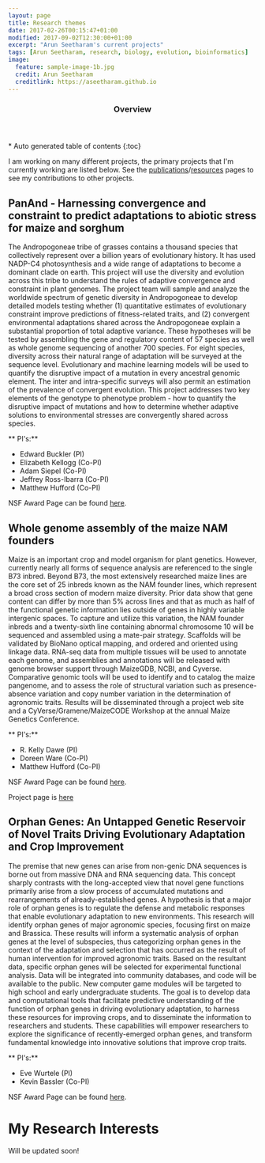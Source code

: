 ```yaml
---
layout: page
title: Research themes
date: 2017-02-26T00:15:47+01:00
modified: 2017-09-02T12:30:00+01:00
excerpt: "Arun Seetharam's current projects"
tags: [Arun Seetharam, research, biology, evolution, bioinformatics]
image:
  feature: sample-image-1b.jpg
  credit: Arun Seetharam
  creditlink: https://aseetharam.github.io
---
```

<section id="table-of-contents" class="toc">
  <header>
    <h3>Overview</h3>
  </header>
<div id="drawer" markdown="1">
*  Auto generated table of contents
{:toc}
</div>
</section><!-- /#table-of-contents -->


I am working on many different projects, the primary projects that I'm currently working are listed below. See the [publications](https://aseetharam.github.io//publications/)/[resources](https://aseetharam.github.io//workshops/) pages to see my contributions to other projects.


## PanAnd - Harnessing convergence and constraint to predict adaptations to abiotic stress for maize and sorghum

The Andropogoneae tribe of grasses contains a thousand species that collectively represent over a billion years of evolutionary history. It has used NADP-C4 photosynthesis and a wide range of adaptations to become a dominant clade on earth. This project will use the diversity and evolution across this tribe to understand the rules of adaptive convergence and constraint in plant genomes. The project team will sample and analyze the worldwide spectrum of genetic diversity in Andropogoneae to develop detailed models testing whether (1) quantitative estimates of evolutionary constraint improve predictions of fitness-related traits, and (2) convergent environmental adaptations shared across the Andropogoneae explain a substantial proportion of total adaptive variance. These hypotheses will be tested by assembling the gene and regulatory content of 57 species as well as whole genome sequencing of another 700 species. For eight species, diversity across their natural range of adaptation will be surveyed at the sequence level. Evolutionary and machine learning models will be used to quantify the disruptive impact of a mutation in every ancestral genomic element. The inter and intra-specific surveys will also permit an estimation of the prevalence of convergent evolution. This project addresses two key elements of the genotype to phenotype problem - how to quantify the disruptive impact of mutations and how to determine whether adaptive solutions to environmental stresses are convergently shared across species.

** PI's:**

- Edward Buckler (PI)
- Elizabeth Kellogg (Co-PI)
- Adam Siepel (Co-PI)
- Jeffrey Ross-Ibarra (Co-PI)
- Matthew Hufford (Co-PI)

NSF Award Page can be found [here](https://nsf.gov/awardsearch/showAward?AWD_ID=1822330).

## Whole genome assembly of the maize NAM founders

Maize is an important crop and model organism for plant genetics. However, currently nearly all forms of sequence analysis are referenced to the single B73 inbred. Beyond B73, the most extensively researched maize lines are the core set of 25 inbreds known as the NAM founder lines, which represent a broad cross section of modern maize diversity. Prior data show that gene content can differ by more than 5% across lines and that as much as half of the functional genetic information lies outside of genes in highly variable intergenic spaces. To capture and utilize this variation, the NAM founder inbreds and a twenty-sixth line containing abnormal chromosome 10 will be sequenced and assembled using a mate-pair strategy. Scaffolds will be validated by BioNano optical mapping, and ordered and oriented using linkage data. RNA-seq data from multiple tissues will be used to annotate each genome, and assemblies and annotations will be released with genome browser support through MaizeGDB, NCBI, and Cyverse. Comparative genomic tools will be used to identify and to catalog the maize pangenome, and to assess the role of structural variation such as presence-absence variation and copy number variation in the determination of agronomic traits. Results will be disseminated through a project web site and a CyVerse/Gramene/MaizeCODE Workshop at the annual Maize Genetics Conference.

** PI's:**

- R. Kelly Dawe (PI)
- Doreen Ware (Co-PI)
- Matthew Hufford (Co-PI)

NSF Award Page can be found [here](https://nsf.gov/awardsearch/showAward?AWD_ID=1822330).

Project page is [here](https://nam-genomes.org/)


## Orphan Genes: An Untapped Genetic Reservoir of Novel Traits Driving Evolutionary Adaptation and Crop Improvement

The premise that new genes can arise from non-genic DNA sequences is borne out from massive DNA and RNA sequencing data. This concept sharply contrasts with the long-accepted view that novel gene functions primarily arise from a slow process of accumulated mutations and rearrangements of already-established genes. A hypothesis is that a major role of orphan genes is to regulate the defense and metabolic responses that enable evolutionary adaptation to new environments. This research will identify orphan genes of major agronomic species, focusing first on maize and Brassica. These results will inform a systematic analysis of orphan genes at the level of subspecies, thus categorizing orphan genes in the context of the adaptation and selection that has occurred as the result of human intervention for improved agronomic traits. Based on the resultant data, specific orphan genes will be selected for experimental functional analysis. Data will be integrated into community databases, and code will be available to the public. New computer game modules will be targeted to high school and early undergraduate students. The goal is to develop data and computational tools that facilitate predictive understanding of the function of orphan genes in driving evolutionary adaptation, to harness these resources for improving crops, and to disseminate the information to researchers and students. These capabilities will empower researchers to explore the significance of recently-emerged orphan genes, and transform fundamental knowledge into innovative solutions that improve crop traits.

** PI's:**

- Eve Wurtele (PI)
- Kevin Bassler (Co-PI)

NSF Award Page can be found [here](https://www.nsf.gov/awardsearch/showAward?AWD_ID=1546858).

# My Research Interests

Will be updated soon!
